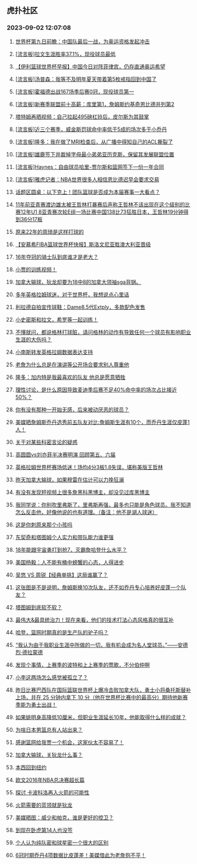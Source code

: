 ## 虎扑社区 
### 2023-09-02 12:07:08

1. [世界杯第九日前瞻：中国队最后一战，为奥运资格发起冲击](https://bbs.hupu.com/61947100.html)

2. [[流言板]拉文生涯胜率37.1%，现役球员最低](https://bbs.hupu.com/61947110.html)

3. [【伊利篮球世界杯早报】中国今日对阵菲律宾，仍存直通奥运希望](https://bbs.hupu.com/61943163.html)

4. [[流言板]汤普森：我等不及明年夏天带着第5枚戒指回到中国了](https://bbs.hupu.com/61946495.html)

5. [[流言板]霍福德出战167场季后赛0冠，现役球员第一](https://bbs.hupu.com/61946758.html)

6. [[流言板]新赛季联盟前十高薪：库里第1，詹姆斯约基奇恩比德并列第2](https://bbs.hupu.com/61946413.html)

7. [塔特姆再晒视频：自己拉起495磅杠铃后，皮尔斯为其鼓掌](https://bbs.hupu.com/61948100.html)

8. [[流言板]近三个赛季，威金斯罚球命中率低于5成的场次多于小乔丹](https://bbs.hupu.com/61946823.html)

9. [[流言板]隆多：我在做了MRI检查后，从广播中得知自己的ACL撕裂了](https://bbs.hupu.com/61947522.html)

10. [[流言板]雄鹿签下并裁掉字母最小弟弟亚历克斯，保留其发展联盟位置](https://bbs.hupu.com/61945625.html)

11. [[流言板]Haynes：自由球员哈里-贾尔斯和篮网签下一份一年合同](https://bbs.hupu.com/61944922.html)

12. [[流言板]雅虎记者：NBA世界很多人相信恩比德迟早会要求交易](https://bbs.hupu.com/61947975.html)

13. [话题区圆桌：以下克上！团队篮球是否成为本届赛事一大看点？](https://bbs.hupu.com/61947943.html)

14. [11年前亚青赛渡边雄太被王哲林打暴赛后声称王哲林不该出现在这个级别的比赛12年U1 8亚青赛次轮E组一场比赛中国138比73狂胜日本，王哲林19分钟得到36分17板](https://bbs.hupu.com/61947342.html)

15. [原来22年的周琦是这样打球的](https://bbs.hupu.com/61946334.html)

16. [【安慕希FIBA篮球世界杯快报】斯洛文尼亚胜澳大利亚晋级](https://bbs.hupu.com/61942828.html)

17. [16年夺冠的骑士队到底谁才是老大？](https://bbs.hupu.com/61947996.html)

18. [小贾的训练视频！](https://bbs.hupu.com/61946699.html)

19. [加拿大输球，狄龙却要为18中8的加拿大领袖sga背锅。](https://bbs.hupu.com/61947308.html)

20. [多年英格拉姆球迷，对于世界杯，我想说点心里话](https://bbs.hupu.com/61947392.html)

21. [利拉德自拍宣传球鞋：Dame8.5代Extply，多款配色发售](https://bbs.hupu.com/61946467.html)

22. [小史密斯和拉文，希罗等一起训练！](https://bbs.hupu.com/61948360.html)

23. [不懂就问，都说格林打球脏，请问格林的动作有导致任何一个球员有影响职业生涯的大伤吗？](https://bbs.hupu.com/61948269.html)

24. [小南斯转发英格拉姆数据表达支持](https://bbs.hupu.com/61947720.html)

25. [老詹为什么总是在演讲等公开场合要求别人尊重他](https://bbs.hupu.com/61948149.html)

26. [隆多：加内特是我最喜欢的队友 他总是愿意牺牲](https://bbs.hupu.com/61948271.html)

27. [理性讨论，是什么原因导致麦迪季后赛不足40%命中率的场次占比接近50%？](https://bbs.hupu.com/61947082.html)

28. [你有没有那种一开始无感，后来被动厌恶的球员？](https://bbs.hupu.com/61948424.html)

29. [美媒晒詹姆斯乔丹选秀前五队友对比:詹姆斯生涯有10个，而乔丹生涯仅皮蓬1人！](https://bbs.hupu.com/61948282.html)

30. [关于对某些科密言论的疑惑](https://bbs.hupu.com/61947854.html)

31. [高圆圆vs刘亦菲半决赛明演 回顾第五、六届](https://bbs.hupu.com/61947502.html)

32. [英格拉姆世界杯赛场低迷！场均4分3板1.8失误，堪称美版王哲林](https://bbs.hupu.com/61948163.html)

33. [昨天加拿大输球，如果穆雷在估计可以力挽狂澜](https://bbs.hupu.com/61947281.html)

34. [有没有发现短视频上很多詹黑科黑博主，却没见过库黑博主](https://bbs.hupu.com/61948543.html)

35. [我同学说：你别吹里弗斯了，里弗斯再强，最多也只能是角色球员。我不知道怎么反击他，好像他说的也有道理。（备注：他不是湖人球迷）](https://bbs.hupu.com/61948591.html)

36. [这是你刺原来那个小孩吗](https://bbs.hupu.com/61947857.html)

37. [东契奇和塔图姆个人实力和带队能力谁更强](https://bbs.hupu.com/61947617.html)

38. [18年能跟宇宙勇打到抢7，灭霸詹哈登什么水平？](https://bbs.hupu.com/61948147.html)

39. [美国杨毅：人不能有桶中螃蟹的心态，人得进步](https://bbs.hupu.com/61948066.html)

40. [吴悠 VS 周锐【经典单挑】这局谁赢了？](https://bbs.hupu.com/61947341.html)

41. [这张图是不是说明，詹姆斯换10次队友，还不如乔丹专心培养好皮蓬一个队友？](https://bbs.hupu.com/61948494.html)

42. [塔图姆到底软不软？](https://bbs.hupu.com/61948232.html)

43. [最伟大&最具统治力！现在来看，他们的技术打法心态风格真的很互补](https://bbs.hupu.com/61948153.html)

44. [哈登，篮网时期真的是生产队的驴子吗？](https://bbs.hupu.com/61947168.html)

45. [“我认为由于我职业生涯中所做的一切，我有机会成为名人堂球员。”——安德烈·德拉蒙德](https://bbs.hupu.com/61948652.html)

46. [发现个事情，上赛季的波特和上上赛季的莺歌，不分伯仲啊](https://bbs.hupu.com/61948103.html)

47. [小李这两场怎么感觉被孤立了？](https://bbs.hupu.com/61947106.html)

48. [昨日比赛巴西队在国际篮联世界杯上爆冷击败加拿大队，勇士小将桑托斯替补上场，并在 25 分钟内拿下 10 分（他在世界杯比赛中的最高分）期待他新赛季能为勇士出战！](https://bbs.hupu.com/61947545.html)

49. [如果姚明身高降低10厘米，但职业生涯延长10年，他能取得什么样的成就？](https://bbs.hupu.com/61947569.html)

50. [为啥日本男篮总有人站出来？](https://bbs.hupu.com/61947334.html)

51. [感谢篮网给我贾一个机会，这家伙太不容易了！](https://bbs.hupu.com/61947083.html)

52. [加拿大输球，关狄龙什么事？](https://bbs.hupu.com/61947737.html)

53. [本西回到纽约](https://bbs.hupu.com/61947806.html)

54. [欧文2016年NBA总决赛超长篇](https://bbs.hupu.com/61947104.html)

55. [探讨 卡波科洛再入火箭的可能性](https://bbs.hupu.com/61947782.html)

56. [火箭需要的蓝领就是狄龙](https://bbs.hupu.com/61947631.html)

57. [美媒晒图：威少和帕克，谁是更好的控卫？](https://bbs.hupu.com/61947883.html)

58. [到现在卧虎第14人也没签](https://bbs.hupu.com/61948026.html)

59. [个人认为纯队密和球星密一个很大的区别](https://bbs.hupu.com/61948212.html)

60. [6冠时期乔丹4项数据比皮蓬差！美媒借此为老詹抱不平！](https://bbs.hupu.com/61946995.html)

